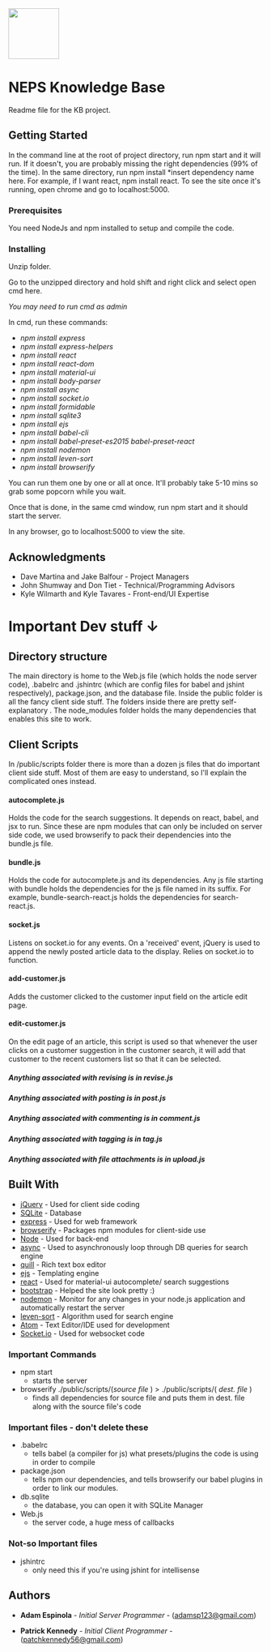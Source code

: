 
<img src="/public/images/favicon.ico" width="100" height="100" />

# NEPS Knowledge Base

Readme file for the KB project.

## Getting Started

In the command line at the root of project directory, run npm start and it will run. If it doesn't,
you are probably missing the right dependencies (99% of the time). In the same directory, run npm install 
*insert dependency name here. For example, if I want react, npm install react. To see the site once it's running, open chrome and go to localhost:5000.

### Prerequisites

You need NodeJs and npm installed to setup and compile the code.

### Installing

Unzip folder.

Go to the unzipped directory and hold shift and right click and select open cmd here.

*You may need to run cmd as admin*

In cmd, run these commands:
<em>
* npm install express
* npm install express-helpers
* npm install react
* npm install react-dom
* npm install material-ui
* npm install body-parser
* npm install async
* npm install socket.io
* npm install formidable
* npm install sqlite3
* npm install ejs
* npm install babel-cli 
* npm install babel-preset-es2015 babel-preset-react
* npm install nodemon
* npm install leven-sort
* npm install browserify
</em>

You can run them one by one or all at once. It'll probably take 5-10 mins so grab some popcorn while you wait.

Once that is done, in the same cmd window, run npm start and it should start the server.

In any browser, go to localhost:5000 to view the site.

## Acknowledgments

* Dave Martina and Jake Balfour - Project Managers
* John Shumway and Don Tiet - Technical/Programming Advisors
* Kyle Wilmarth and Kyle Tavares - Front-end/UI Expertise

# Important Dev stuff ↓

## Directory structure

The main directory is home to the Web.js file (which holds the node server code), .babelrc and .jshintrc
(which are config files for babel and jshint respectively), package.json, and the database file. Inside the 
public folder is all the fancy client side stuff. The folders inside there are pretty self-explanatory . 
The node_modules folder holds the many dependencies that enables this site to work.

## Client Scripts

In /public/scripts folder there is more than a dozen js files that do important client side stuff. Most of them
are easy to understand, so I'll explain the complicated ones instead. 

#### autocomplete.js 

Holds the code for the search suggestions. It depends on react, babel,
and jsx to run. Since these are npm modules that can only be included on server side code,
we used browserify to pack their dependencies into the bundle.js file.

#### bundle.js

Holds the code for autocomplete.js and its dependencies. Any js file starting with bundle holds the dependencies
for the js file named in its suffix. For example, bundle-search-react.js holds the dependencies for
search-react.js.

#### socket.js

Listens on socket.io for any events. On a 'received' event,
jQuery is used to append the newly posted article data to the display. Relies on socket.io to function.

#### add-customer.js

Adds the customer clicked to the customer input field on the article edit page.

#### edit-customer.js

On the edit page of an article, this script is used so that whenever the user clicks on a customer 
suggestion in the customer search, it will add that customer to the recent customers list so that it
can be selected.

##### Anything associated with revising is in revise.js
##### Anything associated with posting is in post.js
##### Anything associated with commenting is in comment.js
##### Anything associated with tagging is in tag.js
##### Anything associated with file attachments is in upload.js

## Built With

* [jQuery](https://jquery.com/) - Used for client side coding
* [SQLite](https://www.sqlite.org/) - Database
* [express](https://expressjs.com/) - Used for web framework
* [browserify](http://browserify.org/) - Packages npm modules for client-side use
* [Node](https://nodejs.org/en/) - Used for back-end
* [async](https://github.com/caolan/async) - Used to asynchronously loop through DB queries for search engine
* [quill](https://quilljs.com/) - Rich text box editor
* [ejs](http://www.embeddedjs.com/) - Templating engine
* [react](https://facebook.github.io/react/) - Used for material-ui autocomplete/ search suggestions
* [bootstrap](http://getbootstrap.com/) - Helped the site look pretty :)
* [nodemon](https://github.com/remy/nodemon) - Monitor for any changes in your node.js application and automatically restart the server
* [leven-sort](https://www.npmjs.com/package/leven-sort) - Algorithm used for search engine
* [Atom](https://atom.io/) - Text Editor/IDE used for development
* [Socket.io](https://socket.io/) - Used for websocket code

### Important Commands

* npm start 
    - starts the server
* browserify ./public/scripts/(*source file* ) > ./public/scripts/( *dest. file* )
    - finds all dependencies for source file and puts them in dest. file along with the 
        source file's code

### Important files - don't delete these
* .babelrc
    - tells babel (a compiler for js) what presets/plugins the code is using in order to compile
* package.json
    - tells npm our dependencies, and tells browserify our babel plugins in order to link our modules.
* db.sqlite
    - the database, you can open it with SQLite Manager
* Web.js
    - the server code, a huge mess of callbacks

### Not-so Important files
* jshintrc
    - only need this if you're using jshint for intellisense

## Authors

* **Adam Espinola** - *Initial Server Programmer* - (adamsp123@gmail.com)

* **Patrick Kennedy** - *Initial Client Programmer* - (patchkennedy56@gmail.com)

